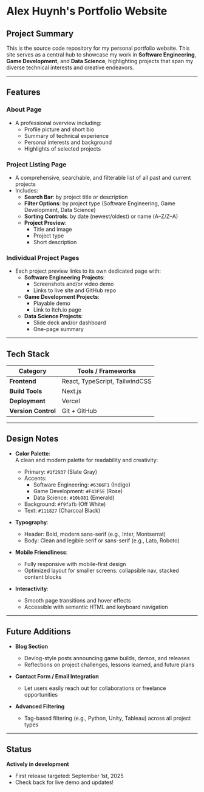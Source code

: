 # Alex Huynh's Portfolio Website

## Project Summary

This is the source code repository for my personal portfolio website. This site serves as a central hub to showcase my work in **Software Engineering**, **Game Development**, and **Data Science**, highlighting projects that span my diverse technical interests and creative endeavors.

---

## Features

### About Page
- A professional overview including:
  - Profile picture and short bio
  - Summary of technical experience
  - Personal interests and background
  - Highlights of selected projects

### Project Listing Page
- A comprehensive, searchable, and filterable list of all past and current projects
- Includes:
  - **Search Bar**: by project title or description
  - **Filter Options**: by project type (Software Engineering, Game Development, Data Science)
  - **Sorting Controls**: by date (newest/oldest) or name (A–Z/Z–A)
  - **Project Preview**:
    - Title and image
    - Project type
    - Short description

### Individual Project Pages
- Each project preview links to its own dedicated page with:
  - **Software Engineering Projects**:
    - Screenshots and/or video demo
    - Links to live site and GitHub repo
  - **Game Development Projects**:
    - Playable demo
    - Link to Itch.io page
  - **Data Science Projects**:
    - Slide deck and/or dashboard
    - One-page summary

---

## Tech Stack

| Category            | Tools / Frameworks                                 |
|---------------------|----------------------------------------------------|
| **Frontend**        | React, TypeScript, TailwindCSS                     |
| **Build Tools**     | Next.js                                            |
| **Deployment**      | Vercel                                             |
| **Version Control** | Git + GitHub                                       |

---

## Design Notes

- **Color Palette**:  
  A clean and modern palette for readability and creativity:
  - Primary: `#1f2937` (Slate Gray)
  - Accents:
    - Software Engineering: `#6366F1` (Indigo)
    - Game Development: `#F43F5E` (Rose)
    - Data Science: `#10b981` (Emerald)
  - Background: `#f9fafb` (Off White)
  - Text: `#111827` (Charcoal Black)

- **Typography**:
  - Header: Bold, modern sans-serif (e.g., Inter, Montserrat)
  - Body: Clean and legible serif or sans-serif (e.g., Lato, Roboto)

- **Mobile Friendliness**:
  - Fully responsive with mobile-first design
  - Optimized layout for smaller screens: collapsible nav, stacked content blocks

- **Interactivity**:
  - Smooth page transitions and hover effects
  - Accessible with semantic HTML and keyboard navigation

---

## Future Additions

- **Blog Section**
  - Devlog-style posts announcing game builds, demos, and releases
  - Reflections on project challenges, lessons learned, and future plans

- **Contact Form / Email Integration**
  - Let users easily reach out for collaborations or freelance opportunities

- **Advanced Filtering**
  - Tag-based filtering (e.g., Python, Unity, Tableau) across all project types

---

## Status

**Actively in development**
- First release targeted: September 1st, 2025
- Check back for live demo and updates!